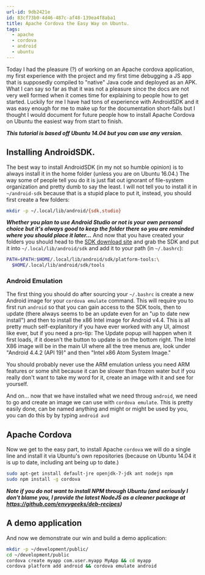 ```yaml
---
url-id: 9db2421e
id: 83cf73b0-4d46-487c-af48-139ea4f8aba1
title: Apache Cordova the Easy Way on Ubuntu.
tags:
  - apache
  - cordova
  - android
  - ubuntu
---
```


Today I had the pleasure (?) of working on an Apache cordova application, my first experience with the project and my first time debugging a JS app that is supposedly compiled to "native" Java code and deployed as an APK. What I can say so far as that it was not a pleasure since the docs are not very well formed when it comes time for explaining to people how to get started. Luckily for me I have had tons of experience with AndroidSDK and it was easy enough for me to make up for the documentation short-falls but I thought I would document for future people how to install Apache Cordova on Ubuntu the easiest way from start to finish.

***This tutorial is based off Ubuntu 14.04 but you can use any version.***

## Installing AndroidSDK.

The best way to install AndroidSDK (in my not so humble opinion) is to always install it in the home folder (unless you are on Ubuntu 16.04.) The way some of people tell you do it is just flat out ignorant of file-system organization and pretty dumb to say the least. I will not tell you to install it in `~/android-sdk` because that is a stupid place to put it, instead, you should first create a few folders:

```sh
mkdir -p ~/.local/lib/android/{sdk,studio}
```

_**Whether you plan to use Android Studio or not is your own personal choice but it's always good to keep the folder there so you are reminded where you should place it later...**_ And now that you have created your folders you should head to the [SDK download site](https://developer.android.com/sdk/index.html) and grab the SDK and put it into `~/.local/lib/android/sdk` and add it to your path (in `~/.bashrc`):

```sh
PATH=$PATH:$HOME/.local/lib/android/sdk/platform-tools:\
  $HOME/.local/lib/android/sdk/tools
```

### Android Emulation

The first thing you should do after sourcing your `~/.bashrc` is create a new Android image for your `cordova emulate` command. This will require you to first run `android` so that you can gain access to the SDK tools, then to update (there always seems to be an update even for an "up to date new install") and then to install the x86 Intel image for Android v4.4\. This is all pretty much self-explanitory if you have ever worked with any UI, almost like ever, but if you need a pro-tip: The Update popup will happen when it first loads, if it doesn't the button to update is on the bottom right. The Intel X86 image will be in the main UI where all the tree menus are, look under "Android 4.4.2 (API 19)" and then "Intel x86 Atom System Image."

You should probably never use the ARM emulation unless you need ARM features or some shit because it can be slower than frozen water but if you really don't want to take my word for it, create an image with it and see for yourself.

And on... now that we have installed what we need throug `android`, we need to go and create an image we can use with `cordova emulate`. This is pretty easily done, can be named anything and might or might be used by you, you can do this by by typing `android avd`

## Apache Cordova

Now we get to the easy part, to install Apache `cordova` we will do a single line and install it via Ubuntu's own repositories (because on Ubuntu 14.04 it is up to date, including ant being up to date.)

```sh
sudo apt-get install default-jre openjdk-7-jdk ant nodejs npm
sudo npm install -g cordova
```

**_Note if you do not want to install NPM through Ubuntu (and seriously I don't blame you, I provide the latest NodeJS as a cleaner package at https://github.com/envygeeks/deb-recipes)_**

## A demo application

And now we demonstrate our win and build a demo application:

```sh
mkdir -p ~/development/public/
cd ~/development/public
cordova create myapp com.user.myapp MyApp && cd myapp
cordova platform add android && cordova emulate android
```
